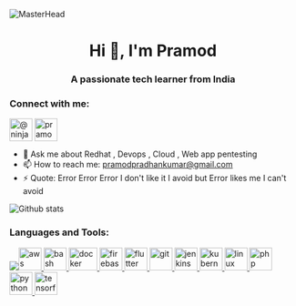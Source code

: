 ![MasterHead](https://user-images.githubusercontent.com/50458473/190843600-2a09ec52-d994-4cfc-960a-7c28d1db0965.png)




<h1 align="center">Hi 👋, I'm  Pramod</h1>
<h3 align="center">A passionate tech learner from India</h3>
<h3 align="left">Connect with me:  </h3>
<p align="left">
  <a href="https://twitter.com/@ninjafurrry" target="blank"><img align="center" src="https://user-images.githubusercontent.com/50458473/190843880-2f83f752-96f3-44b3-a23f-b13a125847bd.jpg" alt="@ninjafurrry" height="40" width="40" /></a>
<a href="https://linkedin.com/in/pramod-kumar-pradhan" target="blank"><img align="center" src="https://user-images.githubusercontent.com/50458473/190844012-55d8c113-49e0-42e0-9a5f-b60962e4bce8.png" alt="pramod-kumar-pradhan" height="40" width="40" /></a>
</p>
 

- 💬 Ask me about Redhat , Devops , Cloud , Web app pentesting
- 📫 How to reach me: pramodpradhankumar@gmail.com
- ⚡ Quote: Error Error Error I don't like it I avoid but Error likes me I can't avoid

![Github stats](https://github-readme-stats.vercel.app/api?username=NINJAFURRY&count_private=true&show_icons=true&theme=radical)


                                                                                  




<h3 align="left">Languages and Tools:</h3>
<p align="left"> <a href="https://github.com/NINJAFURRY/ninjafurry/blob/main/aws.png" target="_blank" rel="noreferrer">
  <img src="https://img.shields.io/badge/-Ansible-EE0000?logo=Ansible&logoColor=fff"><img src="https://user-images.githubusercontent.com/50458473/190844085-e9a35761-4eab-4347-b812-ea71115df27a.png" alt="aws" width="40" height="40"/> </a> <a href="https://www.gnu.org/software/bash/" target="_blank" rel="noreferrer"> <img src="https://www.vectorlogo.zone/logos/gnu_bash/gnu_bash-icon.svg" alt="bash" width="40" height="40"/> </a> <a href="https://user-images.githubusercontent.com/50458473/190844174-a10393a8-808a-4bc7-865f-dacc9595c920.svg"
 target="_blank" rel="noreferrer"> <img src="https://user-images.githubusercontent.com/50458473/190844174-a10393a8-808a-4bc7-865f-dacc9595c920.svg" alt="docker" width="50" height="40"/> </a> <a href="https://firebase.google.com/" target="_blank" rel="noreferrer"> <img src="https://www.vectorlogo.zone/logos/firebase/firebase-icon.svg" alt="firebase" width="40" height="40"/> </a> <a href="https://flutter.dev" target="_blank" rel="noreferrer"> <img src="https://www.vectorlogo.zone/logos/flutterio/flutterio-icon.svg" alt="flutter" width="40" height="40"/> </a> <a href="https://git-scm.com/" target="_blank" rel="noreferrer"> <img src="https://www.vectorlogo.zone/logos/git-scm/git-scm-icon.svg" alt="git" width="40" height="40"/> </a> <a href="https://www.jenkins.io" target="_blank" rel="noreferrer"> <img src="https://www.vectorlogo.zone/logos/jenkins/jenkins-icon.svg" alt="jenkins" width="40" height="40"/> </a> <a href="https://kubernetes.io" target="_blank" rel="noreferrer"> <img src="https://www.vectorlogo.zone/logos/kubernetes/kubernetes-icon.svg" alt="kubernetes" width="40" height="40"/> </a> <a href="https://www.linux.org/" target="_blank" rel="noreferrer"> <img src="https://user-images.githubusercontent.com/50458473/190844337-cb48a4aa-dd06-43af-81b9-0ce0daaaa75d.jpg" alt="linux" width="40" height="40"/> </a> <a href="https://www.php.net" target="_blank" rel="noreferrer"> <img src="https://user-images.githubusercontent.com/50458473/190844368-ce68a56f-3e24-4512-b9c2-503d779d3f65.png" alt="php" width="40" height="40"/> </a> <a href="https://www.python.org" target="_blank" rel="noreferrer"> <img src="https://user-images.githubusercontent.com/50458473/190844412-286c5a32-5eb6-42c2-b1c2-b95f40e959d3.png" alt="python" width="40" height="40"/> </a> <a href="https://www.tensorflow.org" target="_blank" rel="noreferrer"> <img src="https://www.vectorlogo.zone/logos/tensorflow/tensorflow-icon.svg" alt="tensorflow" width="40" height="40"/> </a> </p>
